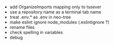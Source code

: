 - add OrganizeImports mapping only to tssever
- use a repository name as a terminal tab name
- treat .env.* as .env in neo-tree
- make eslint ignore node_modules (.eslintignore ?)
- rename files
- check spelling in variables
- debug
